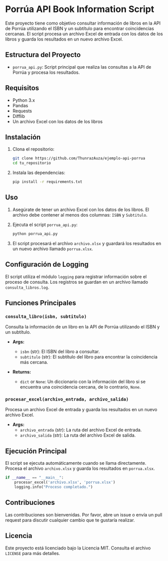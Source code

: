 # Porrúa API Book Information Script

Este proyecto tiene como objetivo consultar información de libros en la API de Porrúa utilizando el ISBN y un subtítulo para encontrar coincidencias cercanas. El script procesa un archivo Excel de entrada con los datos de los libros y guarda los resultados en un nuevo archivo Excel.

## Estructura del Proyecto

- `porrua_api.py`: Script principal que realiza las consultas a la API de Porrúa y procesa los resultados.

## Requisitos

- Python 3.x
- Pandas
- Requests
- Difflib
- Un archivo Excel con los datos de los libros

## Instalación

1. Clona el repositorio:
    ```sh
    git clone https://github.com/ThunrazAuza/ejemplo-api-porrua
    cd tu_repositorio
    ```

2. Instala las dependencias:
    ```sh
    pip install -r requirements.txt
    ```

## Uso

1. Asegúrate de tener un archivo Excel con los datos de los libros. El archivo debe contener al menos dos columnas: `ISBN` y `Subtitulo`.

2. Ejecuta el script `porrua_api.py`:
    ```sh
    python porrua_api.py
    ```

3. El script procesará el archivo `archivo.xlsx` y guardará los resultados en un nuevo archivo llamado `porrua.xlsx`.

## Configuración de Logging

El script utiliza el módulo `logging` para registrar información sobre el proceso de consulta. Los registros se guardan en un archivo llamado `consulta_libros.log`.

## Funciones Principales

### `consulta_libro(isbn, subtitulo)`

Consulta la información de un libro en la API de Porrúa utilizando el ISBN y un subtítulo.

- **Args:**
  - `isbn` (str): El ISBN del libro a consultar.
  - `subtitulo` (str): El subtítulo del libro para encontrar la coincidencia más cercana.

- **Returns:**
  - `dict` or `None`: Un diccionario con la información del libro si se encuentra una coincidencia cercana, de lo contrario, `None`.

### `procesar_excel(archivo_entrada, archivo_salida)`

Procesa un archivo Excel de entrada y guarda los resultados en un nuevo archivo Excel.

- **Args:**
  - `archivo_entrada` (str): La ruta del archivo Excel de entrada.
  - `archivo_salida` (str): La ruta del archivo Excel de salida.

## Ejecución Principal

El script se ejecuta automáticamente cuando se llama directamente. Procesa el archivo `archivo.xlsx` y guarda los resultados en `porrua.xlsx`.

```python
if __name__ == "__main__":
    procesar_excel('archivo.xlsx', 'porrua.xlsx')
    logging.info("Proceso completado.")
```

## Contribuciones

Las contribuciones son bienvenidas. Por favor, abre un issue o envía un pull request para discutir cualquier cambio que te gustaría realizar.

## Licencia

Este proyecto está licenciado bajo la Licencia MIT. Consulta el archivo `LICENSE` para más detalles.